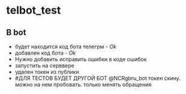 # telbot_test
## **В bot**
* будет находится код бота телегрм - *Ok*
* добавлен код бота - *Ok*
* Нужно добавить исправить ошибки в коде ошибок
* запустить на серввере
* удален токен из публики
* #ДЛЯ ТЕСТОВ БУДЕТ ДРУГОЙ БОТ  @NCRgbru_bot токен скину. можно на нем пробовать. только менять обращения